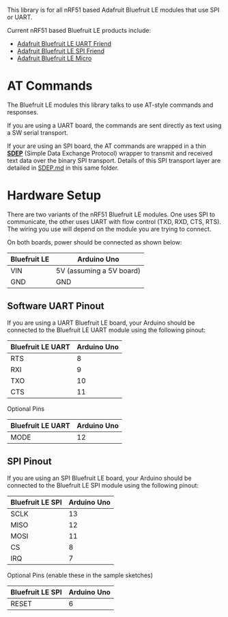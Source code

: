 This library is for all nRF51 based Adafruit Bluefruit LE modules that use SPI or UART.

Current nRF51 based Bluefruit LE products include:

* [Adafruit Bluefruit LE UART Friend](https://www.adafruit.com/product/2479)
* [Adafruit Bluefruit LE SPI Friend](www.adafruit.com/products/2633)
* [Adafruit Bluefruit LE Micro](https://www.adafruit.com/product/2661)

# AT Commands

The Bluefruit LE modules this library talks to use AT-style commands and responses.

If you are using a UART board, the commands are sent directly as text using a SW serial transport.

If your are using an SPI board, the AT commands are wrapped in a thin **[SDEP](SDEP.md)** (Simple Data Exchange Protocol) wrapper to transmit and received text data over the binary SPI transport.  Details of this SPI transport layer are detailed in [SDEP.md](SDEP.md) in this same folder.

# Hardware Setup

There are two variants of the nRF51 Bluefruit LE modules.  One uses SPI to communicate, the other uses UART with flow control (TXD, RXD, CTS, RTS).  The wiring you use will depend on the module you are trying to connect.

On both boards, power should be connected as shown below:

Bluefruit LE | Arduino Uno
-------------|------------
VIN          | 5V (assuming a 5V board)
GND          | GND

## Software UART Pinout

If you are using a UART Bluefruit LE board, your Arduino should be connected to the Bluefruit LE UART module using the following pinout:

Bluefruit LE UART | Arduino Uno
------------------|------------
RTS               | 8
RXI               | 9
TXO               | 10
CTS               | 11

Optional Pins

Bluefruit LE UART | Arduino Uno
------------------|------------
MODE              | 12

## SPI Pinout

If you are using an SPI Bluefruit LE board, your Arduino should be connected to the Bluefruit LE SPI module using the following pinout:

Bluefruit LE SPI | Arduino Uno
-----------------|------------
SCLK             | 13
MISO             | 12
MOSI             | 11
CS               | 8
IRQ              | 7

Optional Pins (enable these in the sample sketches)

Bluefruit LE SPI | Arduino Uno
-----------------|------------
RESET            | 6
